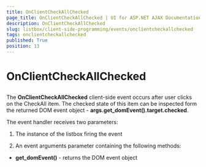 ```yaml
---
title: OnClientCheckAllChecked
page_title: OnClientCheckAllChecked | UI for ASP.NET AJAX Documentation
description: OnClientCheckAllChecked
slug: listbox/client-side-programming/events/onclientcheckallchecked
tags: onclientcheckallchecked
published: True
position: 13
---
```


# OnClientCheckAllChecked

## 

The **OnClientCheckAllChecked** client-side event occurs after user clicks on the CheckAll item. The checked state of this item can be inspected form the returned DOM event object - **args.get_domEvent().target.checked**.

The event handler receives two parameters:

1. The instance of the listbox firing the event

2. An event arguments parameter containing the following methods:

* **get_domEvent()** - returns the DOM event object




